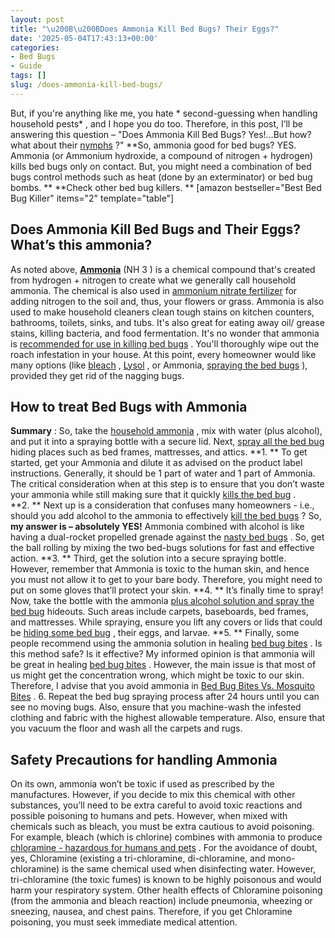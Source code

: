 ```yaml
---
layout: post
title: "\u200B\u200BDoes Ammonia Kill Bed Bugs? Their Eggs?"
date: '2025-05-04T17:43:13+00:00'
categories:
- Bed Bugs
- Guide
tags: []
slug: /does-ammonia-kill-bed-bugs/
---
```


But, if you're anything like me, you hate
* second-guessing when handling household pests*
, and I hope you do too. Therefore, in this post, I’ll be answering this question – "Does Ammonia Kill Bed Bugs? Yes!…But how? what about their
[nymphs](https://pestpolicy.com/baby-bed-bugs/)
?"
**So, ammonia good for bed bugs? YES. Ammonia (or Ammonium hydroxide, a compound of nitrogen + hydrogen) kills bed bugs only on contact. But, you might need a combination of bed bugs control methods such as heat (done by an exterminator) or bed bug bombs. **
**Check other bed bug killers. **
[amazon bestseller="Best Bed Bug Killer" items="2" template="table"]
## ​​Does Ammonia Kill Bed Bugs and Their Eggs? What’s this ammonia?
As noted above,
[**Ammonia**](https://en.wikipedia.org/wiki/Ammonia)
(NH
3
) is a chemical compound that's created from hydrogen + nitrogen to create what we generally call household ammonia.
The chemical is also used in
[ammonium nitrate fertilizer](https://www.tfi.org/sites/default/files/documents/ammoniafactsheet.pdf)
for adding nitrogen to the soil and, thus, your flowers or grass.
Ammonia is also used to make household cleaners clean tough stains on kitchen counters, bathrooms, toilets, sinks, and tubs.
It's also great for eating away oil/ grease stains, killing bacteria, and food fermentation. It's no wonder that ammonia is
[recommended for use in killing bed bugs](https://pestpolicy.com/how-to-kill-bed-bug-eggs/)
.
You'll thoroughly wipe out the roach infestation in your house. At this point, every homeowner would like many options (like
[bleach](https://pestpolicy.com/does-bleach-kill-bed-bugs/)
,
[Lysol](https://pestpolicy.com/does-lysol-kill-bed-bugs/)
, or Ammonia,
[spraying the bed bugs](https://pestpolicy.com/best-bed-bug-spray/)
), provided they get rid of the nagging bugs.
## How to treat Bed Bugs with Ammonia
**Summary**
: So, take the
[household ammonia](https://www.amazon.com/dp/B00LOUJOUC/?tag=p-policy-20)
, mix with water (plus alcohol), and put it into a spraying bottle with a secure lid. Next,
[spray all the bed bug](https://pestpolicy.com/best-bed-bug-spray/)
hiding places such as bed frames, mattresses, and attics.
**1. **
To get started, get your Ammonia and dilute it as advised on the product label instructions. Generally, it should be 1 part of water and 1 part of Ammonia.
The critical consideration when at this step is to ensure that you don’t waste your ammonia while still making sure that it quickly
[kills the bed bug](https://pestpolicy.com/how-to-kill-bed-bug-eggs/)
.
**2. **
Next up is a consideration that confuses many homeowners - i.e., should you add alcohol to the ammonia to effectively
[kill the bed bugs](https://pestpolicy.com/does-salt-kill-bed-bugs/)
?
So,
**my answer is – absolutely YES!**
Ammonia combined with alcohol is like having a dual-rocket propelled grenade against the
[nasty bed bugs](https://pestpolicy.com/what-does-bed-bug-poop-look-like/)
. So, get the ball rolling by mixing the two bed-bugs solutions for fast and effective action.
**3. **
Third, get the solution into a secure spraying bottle. However, remember that Ammonia is toxic to the human skin, and hence you must not allow it to get to your bare body. Therefore, you might need to put on some gloves that’ll protect your skin.
**4. **
It’s finally time to spray! Now, take the bottle with the ammonia
[plus alcohol solution and spray the bed bug](https://pestpolicy.com/bedlam-plus-bed-bug-spray-review/)
hideouts. Such areas include carpets, baseboards, bed frames, and mattresses. While spraying, ensure you lift any covers or lids that could be
[hiding some bed bug](https://pestpolicy.com/where-do-bed-bugs-hide/)
, their eggs, and larvae.
**5. **
Finally, some people recommend using the ammonia solution in healing
[bed bug bites](https://pestpolicy.com/pictures-of-bed-bug-bites/)
. Is this method safe? Is it effective? My informed opinion is that ammonia will be great in healing
[bed bug bites](https://pestpolicy.com/can-bed-bugs-bite-through-clothing/)
.
However, the main issue is that most of us might get the concentration wrong, which might be toxic to our skin. Therefore, I advise that you avoid ammonia in
[Bed Bug Bites Vs. Mosquito Bites](https://pestpolicy.com/bed-bug-bites-vs-mosquito-bites/)
.
6. Repeat the bed bug spraying process after 24 hours until you can see no moving bugs. Also, ensure that you machine-wash the infested clothing and fabric with the highest allowable temperature. Also, ensure that you vacuum the floor and wash all the carpets and rugs.
## Safety Precautions for handling Ammonia
On its own, ammonia won’t be toxic if used as prescribed by the manufactures. However, if you decide to mix this chemical with other substances, you’ll need to be extra careful to avoid toxic reactions and possible poisoning to humans and pets.
However, when mixed with chemicals such as bleach, you must be extra cautious to avoid poisoning. For example, bleach (which is chlorine) combines with ammonia to produce
[chloramine - hazardous for humans and pets](https://www.thoughtco.com/bleach-and-ammonia-chemical-reaction-609280)
.
For the avoidance of doubt, yes, Chloramine (existing a tri-chloramine, di-chloramine, and mono-chloramine) is the same chemical used when disinfecting water.
However, tri-chloramine (the toxic fumes) is known to be highly poisonous and would harm your respiratory system.
Other health effects of Chloramine poisoning (from the ammonia and bleach reaction) include pneumonia, wheezing or sneezing, nausea, and chest pains. Therefore, if you get Chloramine poisoning, you must seek immediate medical attention.
